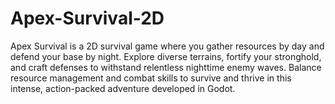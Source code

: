 # Apex-Survival-2D
Apex Survival is a 2D survival game where you gather resources by day and defend your base by night. Explore diverse terrains, fortify your stronghold, and craft defenses to withstand relentless nighttime enemy waves. Balance resource management and combat skills to survive and thrive in this intense, action-packed adventure developed in Godot.
